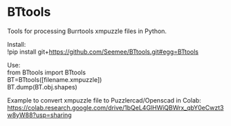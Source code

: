 # BTtools
Tools for processing Burrtools xmpuzzle files in Python.

Install:<br/>
!pip install git+https://github.com/Seemee/BTtools.git#egg=BTtools

Use:<br/>
from BTtools import BTtools<br/>
BT=BTtools([filename.xmpuzzle])<br/>
BT.dump(BT.obj.shapes)<br/>

Example to convert xmpuzzle file to Puzzlercad/Openscad in Colab:
https://colab.research.google.com/drive/1bQeL4GlHWiQBWrx_qbY0eCwzt3w8yW88?usp=sharing
